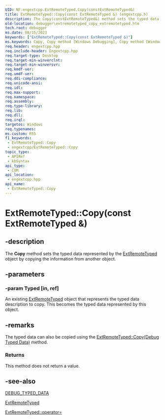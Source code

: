 ```yaml
---
UID: NF:engextcpp.ExtRemoteTyped.Copy(constExtRemoteTyped&)
title: ExtRemoteTyped::Copy(const ExtRemoteTyped &) (engextcpp.h)
description: The Copy(constExtRemoteTyped&) method sets the typed data represented by the ExtRemoteTyped object by copying the information from another object.
old-location: debugger\extremotetyped_copy_extremotetyped.htm
tech.root: debugger
ms.date: 08/15/2023
keywords: ["ExtRemoteTyped::Copy(const ExtRemoteTyped &)"]
ms.keywords: Copy, Copy method [Windows Debugging], Copy method [Windows Debugging],ExtRemoteTyped class, ExtRemoteTyped class [Windows Debugging],Copy method, ExtRemoteTyped.Copy, ExtRemoteTyped.Copy(const ExtRemoteTyped &), ExtRemoteTyped.Copy(const ExtRemoteTyped&), ExtRemoteTyped::Copy, ExtRemoteTyped::Copy(const ExtRemoteTyped &), debugger.extremotetyped_copy_extremotetyped
req.header: engextcpp.hpp
req.include-header: Engextcpp.hpp
req.target-type: Desktop
req.target-min-winverclnt: 
req.target-min-winversvr: 
req.kmdf-ver: 
req.umdf-ver: 
req.ddi-compliance: 
req.unicode-ansi: 
req.idl: 
req.max-support: 
req.namespace: 
req.assembly: 
req.type-library: 
req.lib: 
req.dll: 
req.irql: 
targetos: Windows
req.typenames: 
ms.custom: RS5
f1_keywords:
 - ExtRemoteTyped::Copy
 - engextcpp/ExtRemoteTyped::Copy
topic_type:
 - APIRef
 - kbSyntax
api_type:
 - COM
api_location:
 - engextcpp.hpp
api_name:
 - ExtRemoteTyped::Copy
---
```


# ExtRemoteTyped::Copy(const ExtRemoteTyped &)

## -description

The <b>Copy</b> method sets the typed data represented by the <a href="/windows-hardware/drivers/ddi/engextcpp/nl-engextcpp-extremotetyped">ExtRemoteTyped</a> object by copying the information from another object.

## -parameters

### -param Typed [in, ref]

An existing <a href="/windows-hardware/drivers/ddi/engextcpp/nl-engextcpp-extremotetyped">ExtRemoteTyped</a> object that represents the typed data description to copy. This becomes the typed data represented by this object.

## -remarks

The typed data can also be copied using the <a href="/windows-hardware/drivers/ddi/engextcpp/nf-engextcpp-extremotetyped-copy(constdebug_typed_data)">ExtRemoteTyped::Copy(Debug Typed Data)</a> method.

### Returns

This method does not return a value.

## -see-also

<a href="/windows-hardware/drivers/ddi/wdbgexts/ns-wdbgexts-_debug_typed_data">DEBUG_TYPED_DATA</a>

<a href="/windows-hardware/drivers/ddi/engextcpp/nl-engextcpp-extremotetyped">ExtRemoteTyped</a>

<a href="/previous-versions/windows/hardware/previsioning-framework/ff544357(v=vs.85)">ExtRemoteTyped::operator=</a>

